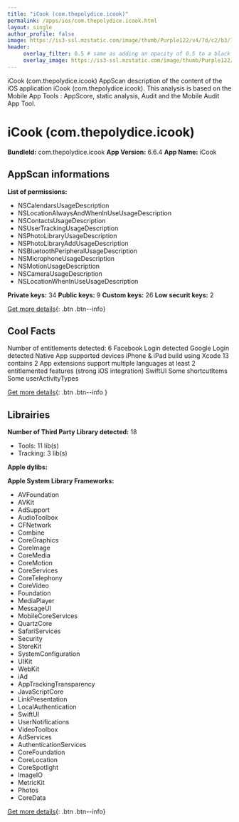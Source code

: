 ```yaml
---
title: "iCook (com.thepolydice.icook)"
permalink: /apps/ios/com.thepolydice.icook.html
layout: single
author_profile: false
image: https://is3-ssl.mzstatic.com/image/thumb/Purple122/v4/7d/c2/b3/7dc2b380-9e86-3022-a8d1-59965876d06a/AppIcon-0-1x_U007emarketing-0-7-0-85-220.png/512x512bb.jpg
header: 
     overlay_filter: 0.5 # same as adding an opacity of 0.5 to a black background
     overlay_image: https://is3-ssl.mzstatic.com/image/thumb/Purple122/v4/7d/c2/b3/7dc2b380-9e86-3022-a8d1-59965876d06a/AppIcon-0-1x_U007emarketing-0-7-0-85-220.png/512x512bb.jpg
---
```

iCook (com.thepolydice.icook) AppScan description of the content of the iOS application iCook (com.thepolydice.icook). This analysis is based on the Mobile App Tools : AppScore, static analysis, Audit and the Mobile Audit App Tool.

# iCook (com.thepolydice.icook)

**BundleId:** com.thepolydice.icook
**App Version:** 6.6.4
**App Name:** iCook


## AppScan informations 

**List of permissions:** 
- NSCalendarsUsageDescription
- NSLocationAlwaysAndWhenInUseUsageDescription
- NSContactsUsageDescription
- NSUserTrackingUsageDescription
- NSPhotoLibraryUsageDescription
- NSPhotoLibraryAddUsageDescription
- NSBluetoothPeripheralUsageDescription
- NSMicrophoneUsageDescription
- NSMotionUsageDescription
- NSCameraUsageDescription
- NSLocationWhenInUseUsageDescription
  
  
**Private keys:** 34
**Public keys:** 9
**Custom keys:** 26
**Low securit keys:** 2
  
[Get more details](/pricing.html){: .btn .btn--info}

## Cool Facts

Number of entitlements detected: 6
Facebook Login detected
Google Login detected
Native App
supported devices iPhone & iPad
build using Xcode 13
contains 2 App extensions
support multiple languages
at least 2 entitlemented features (strong iOS integration)
SwiftUI
Some shortcutItems 
Some userActivityTypes
  
[Get more details](/pricing.html){: .btn .btn--info }

## Librairies 
**Number of Third Party Library detected:** 18
- Tools: 11 lib(s)
- Tracking: 3 lib(s)


**Apple dylibs:**


**Apple System Library Frameworks:**
- AVFoundation
- AVKit
- AdSupport
- AudioToolbox
- CFNetwork
- Combine
- CoreGraphics
- CoreImage
- CoreMedia
- CoreMotion
- CoreServices
- CoreTelephony
- CoreVideo
- Foundation
- MediaPlayer
- MessageUI
- MobileCoreServices
- QuartzCore
- SafariServices
- Security
- StoreKit
- SystemConfiguration
- UIKit
- WebKit
- iAd
- AppTrackingTransparency
- JavaScriptCore
- LinkPresentation
- LocalAuthentication
- SwiftUI
- UserNotifications
- VideoToolbox
- AdServices
- AuthenticationServices
- CoreFoundation
- CoreLocation
- CoreSpotlight
- ImageIO
- MetricKit
- Photos
- CoreData


  
[Get more details](/pricing.html){: .btn .btn--info}

